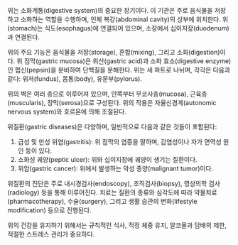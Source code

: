 위는 소화계통(digestive system)의 중요한 장기이다. 이 기관은 주로 음식물을 저장하고 소화하는 역할을 수행하며, 인체 복강(abdominal cavity)의 상부에 위치한다. 위(stomach)는 식도(esophagus)에 연결되어 있으며, 소장에서 십이지장(duodenum)과 연결된다.

위의 주요 기능은 음식물을 저장(storage), 혼합(mixing), 그리고 소화(digestion)이다. 위 점막(gastric mucosa)은 위산(gastric acid)과 소화 효소(digestive enzyme)인 펩신(pepsin)을 분비하여 단백질을 분해한다. 위는 세 파트로 나뉘며, 각각은 다음과 같다: 위저(fundus), 몸통(body), 유문부(pylorus).

위의 벽은 여러 층으로 이루어져 있으며, 안쪽부터 무코사층(mucosa), 근육층(muscularis), 장막(serosa)으로 구성된다. 위의 작용은 자율신경계(autonomic nervous system)와 호르몬에 의해 조절된다.

위질환(gastric diseases)은 다양하며, 일반적으로 다음과 같은 것들이 포함된다:
1. 급성 및 만성 위염(gastritis): 위 점막의 염증을 말하며, 감염성이나 자가 면역성 원인 등이 있다.
2. 소화성 궤양(peptic ulcer): 위와 십이지장에 궤양이 생기는 질환이다.
3. 위암(gastric cancer): 위에서 발생하는 악성 종양(malignant tumor)이다.

위질환의 진단은 주로 내시경검사(endoscopy), 조직검사(biopsy), 영상의학 검사(radiology) 등을 통해 이루어진다. 치료는 질환의 종류와 심각도에 따라 약물치료(pharmacotherapy), 수술(surgery), 그리고 생활 습관의 변화(lifestyle modification) 등으로 진행된다. 

위의 건강을 유지하기 위해서는 규칙적인 식사, 적정 체중 유지, 알코올과 담배의 제한, 적절한 스트레스 관리가 중요하다.